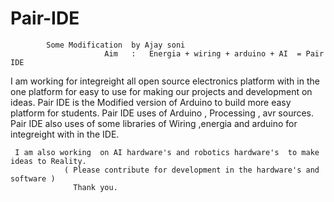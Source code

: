 # Pair-IDE   
            Some Modification  by Ajay soni 
                         Aim   :   Energia + wiring + arduino + AI  = Pair IDE  
I am working for integreight all open source electronics platform  with in the one platform for easy to use 
for making our projects and development on ideas.
Pair IDE is the Modified version of Arduino  to build more  easy  platform for students.
Pair IDE uses of Arduino , Processing , avr sources.
Pair IDE also uses of some libraries of Wiring ,energia and arduino for integreight with in the IDE.


     I am also working  on AI hardware's and robotics hardware's  to make  ideas to Reality.
                ( Please contribute for development in the hardware's and software )
                  Thank you.  

